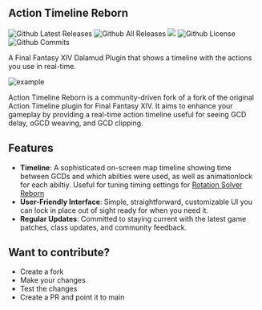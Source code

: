 ## Action Timeline Reborn

![Github Latest Releases](https://img.shields.io/github/downloads/FFXIV-CombatReborn/ActionTimelineReborn/latest/total.svg?style=for-the-badge)
![Github All Releases](https://img.shields.io/github/downloads/FFXIV-CombatReborn/ActionTimelineReborn/total.svg?style=for-the-badge)
![](https://img.shields.io/codefactor/grade/github/FFXIV-CombatReborn/ActionTimelineReborn?longCache=true&style=for-the-badge)
![Github License](https://img.shields.io/github/license/FFXIV-CombatReborn/ActionTimelineReborn.svg?label=License&style=for-the-badge)
![Github Commits](https://img.shields.io/github/commits-since/FFXIV-CombatReborn/ActionTimelineReborn/latest/main?style=for-the-badge)

A Final Fantasy XIV Dalamud Plugin that shows a timeline with the actions you use in real-time.

![example](/Images/example.gif)

Action Timeline Reborn is a community-driven fork of a fork of the original Action Timeline plugin for Final Fantasy XIV. It aims to enhance your gameplay by providing a real-time action timeline useful for seeing GCD delay, oGCD weaving, and GCD clipping.

## Features

- **Timeline**: A sophisticated on-screen map timeline showing time between GCDs and which abilties were used, as well as animationlock for each abiltiy. Useful for tuning timing settings for [Rotation Solver Reborn](https://github.com/FFXIV-CombatReborn/RotationSolverReborn)
- **User-Friendly Interface**: Simple, straightforward, customizable UI you can lock in place out of sight ready for when you need it.
- **Regular Updates**: Committed to staying current with the latest game patches, class updates, and community feedback.

## Want to contribute?

- Create a fork
- Make your changes
- Test the changes
- Create a PR and point it to main
